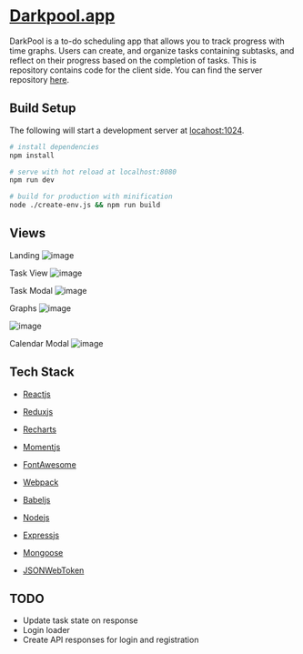 <!-- @format -->

# [Darkpool.app](https://darkpool.netlify.app)
DarkPool is a to-do scheduling app that allows you to track progress with time graphs.
Users can create, and organize tasks containing subtasks, and reflect on their progress based on the completion of tasks.
This is repository contains code for the client side. You can find the server repository [here](https://github.com/verydecent/dark-pool-server).

## Build Setup

The following will start a development server at [locahost:1024](http://127.0.0.1:1024).

```bash
# install dependencies
npm install

# serve with hot reload at localhost:8080
npm run dev

# build for production with minification
node ./create-env.js && npm run build
```

## Views

Landing
![image](https://i.imgur.com/Kz9D4Si.png)

Task View
![image](https://i.imgur.com/Ckl5A0i.png)

Task Modal
![image](https://i.imgur.com/gmdw47P.png)

Graphs
![image](https://i.imgur.com/mxhTohZ.png)

![image](https://i.imgur.com/pJP6uz0.png)

Calendar Modal
![image](https://i.imgur.com/cKaq9T3.png)

## Tech Stack

- [Reactjs](https://reactjs.org)
- [Reduxjs](https://redux.js.org)
- [Recharts](https://recharts.org)
- [Momentjs](https://momentjs.com)
- [FontAwesome](https://fontawesome.com)

- [Webpack](https://webpack.js.org)
- [Babeljs](https://babeljs.io)

- [Nodejs](https://nodejs.org)
- [Expressjs](https://expressjs.com)
- [Mongoose](https://mongoosejs.com)
- [JSONWebToken](https://jwt.io)

## TODO

- Update task state on response
- Login loader
- Create API responses for login and registration

